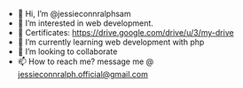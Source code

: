 - 👋 Hi, I’m @jessieconnralphsam
- 👀 I’m interested in web development.
- 👀 Certificates: https://drive.google.com/drive/u/3/my-drive
- 🌱 I’m currently learning web development with php
- 💞️ I’m looking to collaborate
- 📫 How to reach me? message me @ jessieconnralph.official@gmail.com

